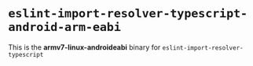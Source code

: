 # `eslint-import-resolver-typescript-android-arm-eabi`

This is the **armv7-linux-androideabi** binary for `eslint-import-resolver-typescript`

